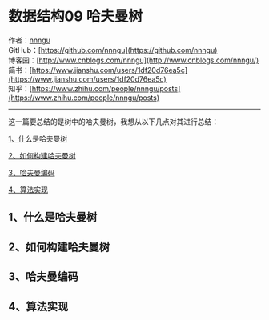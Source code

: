 # 数据结构09 哈夫曼树
作者：[nnngu](https://github.com/nnngu)  
GitHub：[https://github.com/nnngu](https://github.com/nnngu)  
博客园：[http://www.cnblogs.com/nnngu](http://www.cnblogs.com/nnngu/)  
简书：[https://www.jianshu.com/users/1df20d76ea5c](https://www.jianshu.com/users/1df20d76ea5c)  
知乎：[https://www.zhihu.com/people/nnngu/posts](https://www.zhihu.com/people/nnngu/posts)  

---

这一篇要总结的是树中的哈夫曼树，我想从以下几点对其进行总结：

[1、什么是哈夫曼树](#1)

[2、如何构建哈夫曼树](#2)

[3、哈夫曼编码](#3)

[4、算法实现](#4)

<h2 id=1> 1、什么是哈夫曼树 </h2>

<h2 id=2> 2、如何构建哈夫曼树 </h2>

<h2 id=3> 3、哈夫曼编码 </h2>

<h2 id=4> 4、算法实现 </h2>
